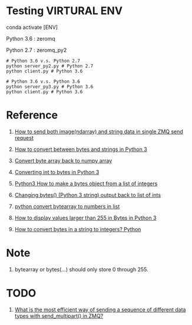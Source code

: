 

# Testing VIRTURAL ENV

conda activate [ENV]

Python 3.6 : zeromq

Python 2.7 : zeromq_py2

~~~~
# Python 3.6 v.s. Python 2.7
python server_py2.py # Python 2.7
python client.py # Python 3.6

# Python 3.6 v.s. Python 3.6
python server_py3.py # Python 3.6
python client.py # Python 3.6
~~~~


# Reference

1. [How to send both image(ndarray) and string data in single ZMQ send request](https://stackoverflow.com/questions/53049141/how-to-send-both-imagendarray-and-string-data-in-single-zmq-send-request)

2. [How to convert between bytes and strings in Python 3](https://stackoverflow.com/questions/14010551/how-to-convert-between-bytes-and-strings-in-python-3)

3. [Convert byte array back to numpy array](https://stackoverflow.com/questions/53376786/convert-byte-array-back-to-numpy-array)

4. [Converting int to bytes in Python 3](https://stackoverflow.com/questions/21017698/converting-int-to-bytes-in-python-3)

5. [Python3 How to make a bytes object from a list of integers](https://stackoverflow.com/questions/30658193/python3-how-to-make-a-bytes-object-from-a-list-of-integers)

6. [Changing bytes() (Python 3 string) output back to list of ints](https://stackoverflow.com/questions/20962350/changing-bytes-python-3-string-output-back-to-list-of-ints)

7. [python convert bytearray to numbers in list](https://stackoverflow.com/questions/28488080/python-convert-bytearray-to-numbers-in-list)

8. [How to display values larger than 255 in Bytes in Python 3](https://stackoverflow.com/questions/25499719/how-to-display-values-larger-than-255-in-bytes-in-python-3)

9. [How to convert bytes in a string to integers? Python](https://stackoverflow.com/questions/3255987/how-to-convert-bytes-in-a-string-to-integers-python)

# Note

1. bytearray or bytes(...) should only store 0 through 255.

# TODO

1. [What is the most efficient way of sending a sequence of different data types with send_multipart() in ZMQ?](https://stackoverflow.com/questions/54047948/what-is-the-most-efficient-way-of-sending-a-sequence-of-different-data-types-wit)

